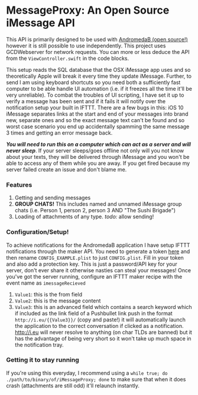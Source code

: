 # MessageProxy: An Open Source iMessage API 


This API is primarily designed to be used with [AndromedaB (open source!)](https://github.com/shusain93/Andromeda-iMessage) however it is still possible to use independently. This project uses GCDWebserver for network requests. You can more or less deduce the API from the `ViewController.swift` in the code blocks. 

This setup reads the SQL database that the OSX iMessage app uses and so theoretically Apple will break it every time they update iMessage. Further, to send I am using keyboard shortcuts so you need both a sufficiently fast computer to be able handle UI automation (i.e. if it freezes all the time it'll be very unreliable). To combat the troubles of UI scripting, I have set it up to verify a message has been sent and if it fails it will notify over the notification setup your built in IFTTT. There are a few bugs in this: iOS 10 iMessage separates links at the start and end of your messages into brand new, separate ones and so the exact message text can't be found and so worst case scenario you end up accidentally spamming the same message 3 times and getting an error message back.

***You will need to run this on a computer which can act as a server and will never sleep***. If your server sleeps/goes offline not only will you not know about your texts, they will be delivered through iMessage and you won't be able to access any of them while you are away. If you get fired because my server failed create an issue and don't blame me.

### Features

1. Getting and sending messages
2. **GROUP CHATS!** This includes named and unnamed iMessage group chats (i.e. Person 1, person 2, person 3 AND "The Sushi Brigade")
3. Loading of attachments of any type. *todo:* allow sending!

### Configuration/Setup!

To achieve notifications for the AndromedaB application I have setup IFTTT notifications through the maker API. You need to generate a token [here](https://ifttt.com/maker_webhooks) and then rename `CONFIG_EXAMPLE.plist` to just `CONFIG.plist`. Fill in your token and also add a protection key. This is just a password/API key for your server, don't ever share it otherwise nasties can steal your messages! Once you've got the server running, configure an IFTTT maker recipe with the event name as `imessageRecieved`

1. `Value1`: this is the from field
2. `Value2`: this is the message content
3. `Value3`: this is an advanced field which contains a search keyword which if included as the link field of a Pushbullet link push in the format `http://i.eu/{{Value3}}/` (copy and paste!) it will automatically launch the application to the correct conversation if clicked as a notification. http://i.eu will never resolve to anything (on char TLDs are banned) but it has the advantage of being very short so it won't take up much space in the notification tray. 

### Getting it to stay running

If you're using this everyday, I recommend using a `while true; do ./path/to/binary/of/iMessageProxy; done` to make sure that when it does crash (attachments are still odd) it'll relaunch instantly.